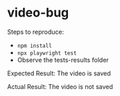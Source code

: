 # video-bug

Steps to reproduce:
- `npm install`
- `npx playwright test`
- Observe the tests-results folder

Expected Result:
The video is saved

Actual Result:
The video is not saved
